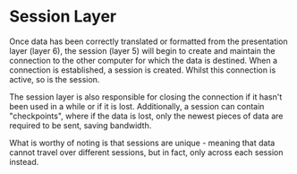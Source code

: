 # Session Layer

Once data has been correctly translated or formatted from the presentation layer (layer 6), the session (layer 5) will begin to create and maintain the connection to the other computer for which the data is destined. When a connection is established, a session is created. Whilst this connection is active, so is the session.

The session layer is also responsible for closing the connection if it hasn't been used in a while or if it is lost. Additionally, a session can contain "checkpoints", where if the data is lost, only the newest pieces of data are required to be sent, saving bandwidth.

What is worthy of noting is that sessions are unique - meaning that data cannot travel over different sessions, but in fact, only across each session instead.